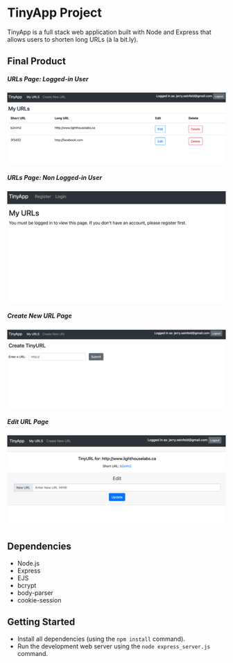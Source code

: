 # TinyApp Project

TinyApp is a full stack web application built with Node and Express that allows users to shorten long URLs (à la bit.ly).

## Final Product

##### URLs Page: Logged-in User #####
!["Screenshot of URLs Page: Logged-in User"](https://github.com/Irena-Pod/tinyapp-/blob/master/docs/Main_Page_Logged-in_User.png?raw=true)
##### URLs Page: Non Logged-in User #####
!["Screenshot of URLs Page: Non Logged-in User"](https://github.com/Irena-Pod/tinyapp-/blob/master/docs/Main_Page_Non-Logged-in_User.png?raw=true)
##### Create New URL Page #####
!["Screenshot of Create New URL Page"](https://github.com/Irena-Pod/tinyapp-/blob/master/docs/Create_TinyURL.png?raw=true)
##### Edit URL Page #####
!["Screenshot of Edit URL Page"](https://github.com/Irena-Pod/tinyapp-/blob/master/docs/Edit%20TinyURL%20Page.png?raw=true)

## Dependencies

- Node.js
- Express
- EJS
- bcrypt
- body-parser
- cookie-session

## Getting Started

- Install all dependencies (using the `npm install` command).
- Run the development web server using the `node express_server.js` command.